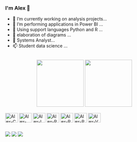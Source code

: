 ### I'm Alex 🤙

- 🔭 I’m currently working on analysis projects...
- 🌱 I’m performing applications in Power BI ...
- 👯 Using support languages Python and R ...
- 🤔 elaboration of diagrams ...
- 💬 Systems Analyst...
- 📫 Student data science ...
##

<div align="center">
   <img height="150em" src="https://github-readme-stats.vercel.app/api?username=AlexIngles&show_icons=false&theme=dark&include_all_commits=true&count_private=true"/>
  <img height="150em" src="https://github-readme-stats.vercel.app/api/top-langs/?username=AlexIngles&layout=compact&langs_count=7&theme=dark"/>
</div>

  <div style="display: inline_block"><br>
  <img align="center" alt="Alex-C" height="30" width="40"src="https://cdn.jsdelivr.net/gh/devicons/devicon/icons/c/c-original.svg" />
  <img align="center" alt="Alex-Canva" height="30" width="40"src="https://cdn.jsdelivr.net/gh/devicons/devicon/icons/canva/canva-original.svg" />
  <img align="center" alt="Alex-I" height="30" width="40"src="https://cdn.jsdelivr.net/gh/devicons/devicon/icons/illustrator/illustrator-plain.svg" />
  <img align="center" alt="Alex-P" height="30" width="40"src="https://cdn.jsdelivr.net/gh/devicons/devicon/icons/python/python-original.svg" />
  <img align="center" alt="Alex-R" height="30" width="40"src="https://cdn.jsdelivr.net/gh/devicons/devicon/icons/rstudio/rstudio-original.svg" />
  <img align="center" alt="Alex-R" height="30" width="40"src="https://cdn.jsdelivr.net/gh/devicons/devicon/icons/trello/trello-plain.svg" />
  <img align="center" alt="Alex-V" height="30" width="40"src="https://cdn.jsdelivr.net/gh/devicons/devicon/icons/visualstudio/visualstudio-plain.svg" />
 
 ##
</div>
  <a href="https://instagram.com/alex.ingls/" target="_blank"><img src="https://img.shields.io/badge/-Instagram-%23E4405F?style=for-the-badge&logo=instagram&logoColor=white" target="_blank"></a>
  <a href="https://https://discord.gg/6XDytfpc" target="_blank"><img src="https://img.shields.io/badge/Discord-7289DA?style=for-the-badge&logo=discord&logoColor=white" target="_blank"></a> 
   <a href="https://www.linkedin.com/in/alexingls" target="_blank"><img src="https://img.shields.io/badge/-LinkedIn-%230077B5?style=for-the-badge&logo=linkedin&logoColor=white" target="_blank"></a> 
 
